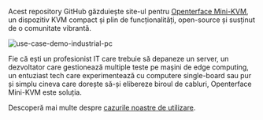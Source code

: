 Acest repository GitHub găzduiește site-ul pentru [Openterface Mini-KVM](https://openterface.com/), un dispozitiv KVM compact și plin de funcționalități, open-source și susținut de o comunitate vibrantă.

![use-case-demo-industrial-pc](https://assets.openterface.com/images/product/use-case-demo-industrial-pc.jpg)

Fie că ești un profesionist IT care trebuie să depaneze un server, un dezvoltator care gestionează multiple teste pe mașini de edge computing, un entuziast tech care experimentează cu computere single-board sau pur și simplu cineva care dorește să-și elibereze biroul de cabluri, Openterface Mini-KVM este soluția.

Descoperă mai multe despre [cazurile noastre de utilizare](https://openterface.com/use-cases/).
